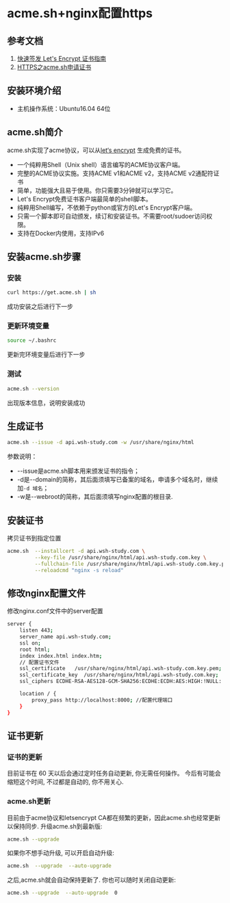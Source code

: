 # acme.sh+nginx配置https

## 参考文档

1. [快速签发 Let's Encrypt 证书指南](https://www.cnblogs.com/esofar/p/9291685.html)
2. [HTTPS之acme.sh申请证书](https://yq.aliyun.com/articles/674835)

## 安装环境介绍

* 主机操作系统：Ubuntu16.04 64位

## acme.sh简介

acme.sh实现了acme协议，可以从[let‘s encrypt](https://letsencrypt.org/) 生成免费的证书。

* 一个纯粹用Shell（Unix shell）语言编写的ACME协议客户端。
* 完整的ACME协议实施。支持ACME v1和ACME v2，支持ACME v2通配符证书
* 简单，功能强大且易于使用。你只需要3分钟就可以学习它。
* Let's Encrypt免费证书客户端最简单的shell脚本。
* 纯粹用Shell编写，不依赖于python或官方的Let's Encrypt客户端。
* 只需一个脚本即可自动颁发，续订和安装证书。不需要root/sudoer访问权限。
* 支持在Docker内使用，支持IPv6

## 安装acme.sh步骤

### 安装

``` bash
curl https://get.acme.sh | sh
```

成功安装之后进行下一步

### 更新环境变量

``` bash
source ~/.bashrc
```

更新完环境变量后进行下一步

### 测试

``` bash
acme.sh --version
```

出现版本信息，说明安装成功

## 生成证书

``` bash
acme.sh --issue -d api.wsh-study.com -w /usr/share/nginx/html
```

参数说明：

* --issue是acme.sh脚本用来颁发证书的指令；
* -d是--domain的简称，其后面须填写已备案的域名，申请多个域名时，继续加`-d 域名`；
* -w是--webroot的简称，其后面须填写nginx配置的根目录.

## 安装证书

拷贝证书到指定位置

``` bash
acme.sh  --installcert -d api.wsh-study.com \
         --key-file /usr/share/nginx/html/api.wsh-study.com.key \
         --fullchain-file /usr/share/nginx/html/api.wsh-study.com.key.pem \
         --reloadcmd "nginx -s reload"
```

## 修改nginx配置文件

修改nginx.conf文件中的server配置

``` bash
server {
    listen 443;
    server_name api.wsh-study.com;
    ssl on;
    root html;
    index index.html index.htm;
    // 配置证书文件
    ssl_certificate   /usr/share/nginx/html/api.wsh-study.com.key.pem;
    ssl_certificate_key  /usr/share/nginx/html/api.wsh-study.com.key;
    ssl_ciphers ECDHE-RSA-AES128-GCM-SHA256:ECDHE:ECDH:AES:HIGH:!NULL:!aNULL:!MD5:!ADH:!RC4;

    location / {
        proxy_pass http://localhost:8000; //配置代理端口
    }
}
```

## 证书更新

### 证书的更新

目前证书在 60 天以后会通过定时任务自动更新, 你无需任何操作。
今后有可能会缩短这个时间, 不过都是自动的, 你不用关心.

### acme.sh更新

目前由于acme协议和letsencrypt CA都在频繁的更新，因此acme.sh也经常更新以保持同步.
升级acme.sh到最新版:

```bash
acme.sh --upgrade
```

如果你不想手动升级, 可以开启自动升级:

``` bash
acme.sh  --upgrade  --auto-upgrade
```

之后,acme.sh就会自动保持更新了.
你也可以随时关闭自动更新:

``` bash
acme.sh --upgrade  --auto-upgrade  0
```
